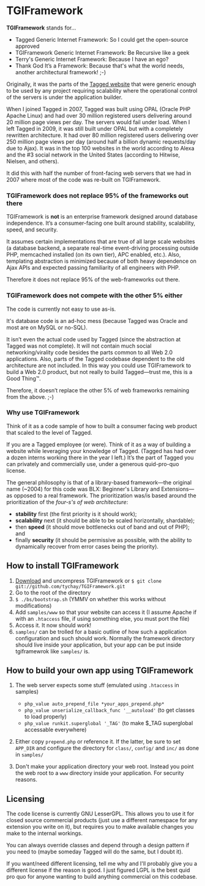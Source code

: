 TGIFramework
============

**TGIFramework** stands for…

- Tagged Generic Internet Framework: So I could get the open-source approved
- TGIFramework Generic Internet Framework: Be Recursive like a geek
- Terry's Generic Internet Framework: Because I have an ego?
- Thank God It’s a Framework: Because that's what the world needs, another architectural framework! ;-)

Originally, it was the parts of the [Tagged website][tagged] that were generic
enough to be used by any project requiring scalability where the operational
control of the servers is under the application builder.

When I joined Tagged in 2007, Tagged was built using OPAL (Oracle PHP Apache
Linux) and had over 30 million registered users delivering around 20 million
page views per day.  The servers would fail under load. When I left Tagged in
2009, it was still built under OPAL but with a completely rewritten
architecture. It had over 80 million registered users delivering over 250
million page views per day (around half a billion dynamic requests/day due to
Ajax). It was in the top 100 websites in the world according to Alexa and
the #3 social network in the United States (according to Hitwise, Nielsen, and
others).

It did this with half the number of front-facing web servers that we had in
2007 where most of the code was re-built on TGIFramework.

### TGIFramework does not replace 95% of the frameworks out there ###

TGIFramework is **not** is an enterprise framework designed around database
independence. It’s a consumer-facing one built around stability, scalability,
speed, and security.

It assumes certain implementations that are true of all large scale websites
(a database backend, a separate real-time event-driving processing outside PHP,
memcached installed (on its own tier), APC enabled, etc.). Also, templating
abstraction is minimized because of both heavy dependence on Ajax APIs and
expected passing familiarity of all engineers with PHP.

Therefore it does not replace 95% of the web-frameworks out there.

### TGIFramework does not compete with the other 5% either ###

The code is currently not easy to use as-is.

It's database code is an ad-hoc mess (because Tagged was Oracle and most are on
MySQL or no-SQL).

It isn’t even the actual code used by Tagged (since the abstraction at Tagged
was not complete). It will not contain much social networking/virality code
besides the parts common to all Web 2.0 applications. Also, parts of the Tagged
codebase dependent to the old architecture are not included. In this way you
could use TGIFramework to build a Web 2.0 product, but not really to build
Tagged—trust me, this is a Good Thing™.

Therefore, it doesn’t replace the other 5% of web frameworks remaining from the
above. ;-)

### Why use TGIFramework ###

Think of it as a code sample of how to built a consumer facing web product that
scaled to the level of Tagged.

If you are a Tagged employee (or were). Think of it as a way of building a
website while leveraging your knowledge of Tagged. (Tagged has had over a dozen
interns working there in the year I left.) It’s the part of Tagged you can
privately and commercially use, under a generous quid-pro-quo license.

The general philosophy is that of a library-based framework—the original name
(~2004) for this code was BLX: Beginner's Library and Extensions—as opposed to
a real framework. The prioritization was/is based around the prioritization of
the *four-s's of web architecture*:

- **stability** first (the first priority is it should work);
- **scalability** next (it should be able to be scaled horizontally, shardable);
- then **speed** (it should move bottlenecks out of band and out of PHP); and
- finally **security** (it should be permissive as possible, with the ability
  to dynamically recover from error cases being the priority).

How to install TGIFramework
---------------------------

1. [Download][download tgif] and uncompress TGIFramework or
   `$ git clone git://github.com/tychay/TGIFramework.git`
2. Go to the root of the directory
3. `$ ./bs/bootstrap.sh` (YMMV on whether this works without modifications)
4. Add `samples/www` so that your website can access it (I assume Apache if
   with an `.htaccess` file, if using something else, you must port the file)
5. Access it. It now should work!
6. `samples/` can be trolled for a basic outline of how such a application
   configuration and such should work. Normally the framework directory should
   live inside your application, but your app can be put inside tgiframewrok
   like `samples/` is.

How to build your own app using TGIFramework
--------------------------------------------

1. The web server expects some stuff (emulated using `.htaccess` in samples)

	- `php_value auto_prepend_file *your_apps_prepend.php*`
	- `php_value unserialize_callback_func '__autoload'` (to get classes to load properly)
	- `php_value runkit.superglobal '_TAG'` (to make $_TAG superglobal accessable everywhere)

2. Either copy `prepend.php` or reference it. If the latter, be sure to set
   `APP_DIR` and configure the directory for `class/`, `config/` and `inc/` as
   done in `samples/`
3. Don't make your application directory your web root. Instead you point the
   web root to a `www` directory inside your application. For security reasons.

Licensing
---------

The code license is currently GNU LesserGPL. This allows you to use it for
closed source commercial products (just use a different namespace for any
extension you write on it), but requires you to make available changes you make
to the internal workings.

You can always override classes and depend through a design pattern if you need
to (maybe someday Tagged will do the same, but I doubt it).

If you want/need different licensing, tell me why and I'll probably give you a different license if the reason is good. I just figured LGPL is the best quid pro quo for anyone wanting to build anything commercial on this codebase.

[tagged]: http://www.tagged.com/
[download tgif]: https://github.com/tychay/TGIFramework
